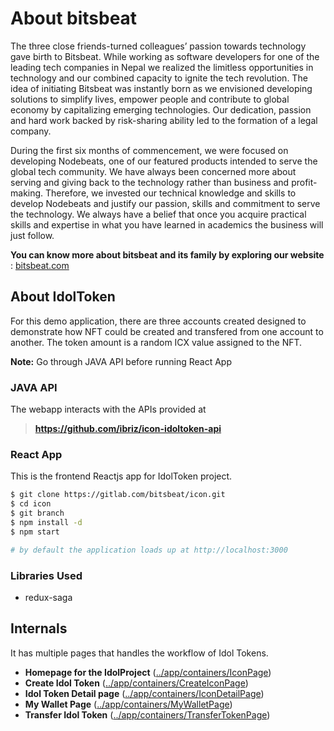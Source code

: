 # About bitsbeat

The three close friends-turned colleagues’ passion towards technology gave birth to Bitsbeat. While working as software developers for one of the leading tech companies in Nepal we realized the limitless opportunities in technology and our combined capacity to ignite the tech revolution. The idea of initiating Bitsbeat was instantly born as we envisioned developing solutions to simplify lives, empower people and contribute to global economy by capitalizing emerging technologies. Our dedication, passion and hard work backed by risk-sharing ability led to the formation of a legal company.

  
During the first six months of commencement, we were focused on developing Nodebeats, one of our featured products intended to serve the global tech community. We have always been concerned more about serving and giving back to the technology rather than business and profit-making. Therefore, we invested our technical knowledge and skills to develop Nodebeats and justify our passion, skills and commitment to serve the technology. We always have a belief that once you acquire practical skills and expertise in what you have learned in academics the business will just follow.

**You can know more about bitsbeat and its family by exploring our website** :
[bitsbeat.com](https://www.bitsbeat.com)


## About IdolToken 
For this demo application, there are three accounts created designed to demonstrate how NFT could be created and transfered from one account to another.  The token amount is a random ICX value assigned to the NFT. 

**Note:** Go through JAVA API before running React App

### JAVA API


The webapp interacts with the APIs provided at
> **https://github.com/ibriz/icon-idoltoken-api**


### React App
This is the frontend Reactjs app for IdolToken project.
```sh
$ git clone https://gitlab.com/bitsbeat/icon.git
$ cd icon
$ git branch
$ npm install -d
$ npm start

# by default the application loads up at http://localhost:3000
```

### Libraries Used
 - redux-saga

## Internals 
It has multiple pages that handles the workflow of Idol Tokens. 
 - **Homepage for the IdolProject** ([../app/containers/IconPage][homepage])
 - **Create Idol Token** ([../app/containers/CreateIconPage][create])
 - **Idol Token Detail page** ([../app/containers/IconDetailPage][details])
 - **My Wallet Page** ([../app/containers/MyWalletPage][mywallet])
 - **Transfer Idol Token** ([../app/containers/TransferTokenPage][transfer])


  [homepage]: <https://gitlab.com/bitsbeat/icon/tree/master/app/containers/IconPage>
  [create]: <https://gitlab.com/bitsbeat/icon/tree/master/app/containers/CreateIconPage>
  [details]: <https://gitlab.com/bitsbeat/icon/tree/master/app/containers/IconDetailPage>
  [mywallet]: <https://gitlab.com/bitsbeat/icon/tree/master/app/containers/MyWalletPage>
  [transfer]: <https://gitlab.com/bitsbeat/icon/tree/master/app/containers/TransferTokenPage>
